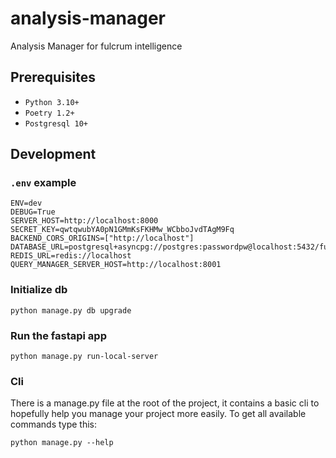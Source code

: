 # analysis-manager

Analysis Manager for fulcrum intelligence

## Prerequisites

- `Python 3.10+`
- `Poetry 1.2+`
- `Postgresql 10+`

## Development

### `.env` example

```shell
ENV=dev
DEBUG=True
SERVER_HOST=http://localhost:8000
SECRET_KEY=qwtqwubYA0pN1GMmKsFKHMw_WCbboJvdTAgM9Fq
BACKEND_CORS_ORIGINS=["http://localhost"]
DATABASE_URL=postgresql+asyncpg://postgres:passwordpw@localhost:5432/fulcrum_db
REDIS_URL=redis://localhost
QUERY_MANAGER_SERVER_HOST=http://localhost:8001
```

### Initialize db

```shell
python manage.py db upgrade
```

### Run the fastapi app

```shell
python manage.py run-local-server
```

### Cli

There is a manage.py file at the root of the project, it contains a basic cli to hopefully
help you manage your project more easily. To get all available commands type this:

```shell
python manage.py --help
```
